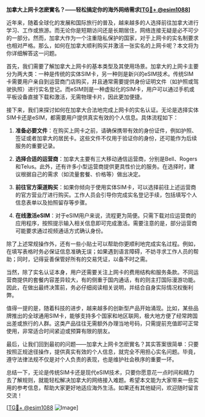 **加拿大上网卡怎麽實名？——轻松搞定你的海外网络需求[[TG💪+ @esim1088](https://t.me/s/esim1088)]**

近年来，随着全球化的发展和国际旅行的普及，越来越多的人选择前往加拿大进行学习、工作或旅游。而无论你是短期访问还是长期居住，网络连接无疑是必不可少的一部分。然而，加拿大作为一个注重隐私保护的国家，对于上网卡的实名制要求也相对严格。那么，如何在加拿大顺利购买并激活一张实名的上网卡呢？本文将为你详细解答这一问题。

首先，我们需要了解加拿大上网卡的基本类型及其使用场景。加拿大的上网卡主要分为两大类：一种是传统的实体SIM卡，另一种则是新兴的eSIM技术。传统SIM卡需要用户亲自到运营商门店购买，并且通常需要提供身份证明文件（如护照或驾驶执照）进行实名登记。而eSIM则是一种虚拟化的SIM卡，用户可以通过手机或平板设备直接下载和激活，无需物理卡片，因此更加便捷。

接下来，我们来探讨如何在加拿大合法地完成上网卡的实名认证。无论是选择实体SIM卡还是eSIM，都需要用户提供真实有效的个人信息。具体流程如下：

1. **准备必要文件**：在购买上网卡之前，请确保携带有效的身份证件，例如护照、签证或者加拿大的居民卡。这些文件不仅用于验证你的身份，还可能作为后续服务的重要记录。

2. **选择合适的运营商**：加拿大主要有三大移动通信运营商，分别是Bell、Rogers和Telus。此外，还有许多小型运营商提供更具性价比的服务。在选择时，建议根据自己的需求（如流量套餐、价格等）做出决定。

3. **前往官方渠道购买**：如果你倾向于使用实体SIM卡，可以选择前往上述运营商的官方营业厅进行购买。工作人员会引导你完成实名登记手续，包括填写个人信息表单以及拍照留存等步骤。

4. **在线激活eSIM**：对于eSIM用户来说，流程更为简便。只需下载对应运营商的应用程序，按照提示输入相关信息即可完成激活。需要注意的是，部分运营商可能要求通过视频通话方式确认身份。

除了上述常规操作外，还有一些小贴士可以帮助你更顺利地完成实名过程。例如，在填写表格时务必保证信息准确无误；如果遇到语言障碍，不妨寻求工作人员的帮助；同时，记得妥善保管好所有的交易凭证，以备不时之需。

当然，除了实名认证本身，用户还需要关注上网卡的费用结构和服务条款。不同运营商提供的套餐内容差异较大，有的侧重于国内通话，有的则主打国际漫游功能。因此，在做出最终决策前，务必仔细阅读相关说明，并结合自身实际情况权衡利弊。

值得一提的是，随着科技的进步，越来越多的创新型产品开始涌现。比如，某些品牌推出的全球通用SIM卡，能够支持多个国家和地区联网，极大地方便了经常跨国出差或旅行的人群。这类产品往往无需额外办理当地号码，只需提前充值即可正常使用，非常适合时间紧迫或预算有限的朋友。

最后，让我们回到最初的问题——加拿大上网卡怎麽實名？其实答案很简单：只要按照正规途径操作，提供真实有效的个人信息，就完全不用担心实名问题。毕竟，遵守法律法规不仅是对个人负责的表现，也是维护社会秩序的重要一环。

总结一下，无论是传统SIM卡还是现代eSIM技术，只要你愿意花一点时间和精力去了解规则，就能轻松解决加拿大的网络接入难题。希望本文能为大家带来一些实用的参考信息，帮助大家更好地适应海外生活。如果还有其他疑问，欢迎随时留言交流！

[[TG💪+ @esim1088](https://t.me/s/esim1088) ![Image](https://i.postimg.cc/4NQfJmqS/Snipaste-2025-05-13-00-14-12.png)]